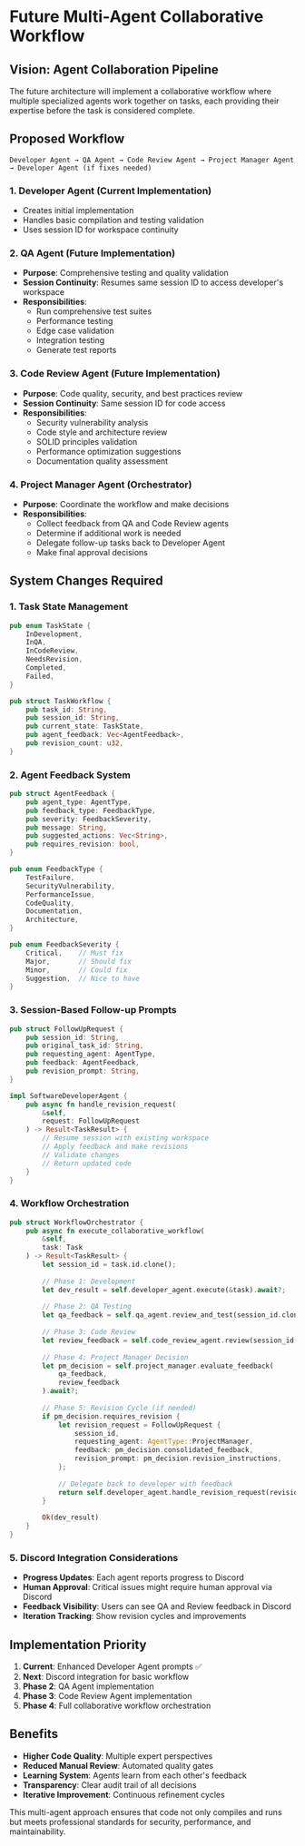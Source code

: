 # Future Multi-Agent Collaborative Workflow

## Vision: Agent Collaboration Pipeline

The future architecture will implement a collaborative workflow where multiple specialized agents work together on tasks, each providing their expertise before the task is considered complete.

## Proposed Workflow

```
Developer Agent → QA Agent → Code Review Agent → Project Manager Agent → Developer Agent (if fixes needed)
```

### 1. **Developer Agent** (Current Implementation)

- Creates initial implementation
- Handles basic compilation and testing validation
- Uses session ID for workspace continuity

### 2. **QA Agent** (Future Implementation)

- **Purpose**: Comprehensive testing and quality validation
- **Session Continuity**: Resumes same session ID to access developer's workspace
- **Responsibilities**:
  - Run comprehensive test suites
  - Performance testing
  - Edge case validation
  - Integration testing
  - Generate test reports

### 3. **Code Review Agent** (Future Implementation)  

- **Purpose**: Code quality, security, and best practices review
- **Session Continuity**: Same session ID for code access
- **Responsibilities**:
  - Security vulnerability analysis
  - Code style and architecture review
  - SOLID principles validation
  - Performance optimization suggestions
  - Documentation quality assessment

### 4. **Project Manager Agent** (Orchestrator)

- **Purpose**: Coordinate the workflow and make decisions
- **Responsibilities**:
  - Collect feedback from QA and Code Review agents
  - Determine if additional work is needed
  - Delegate follow-up tasks back to Developer Agent
  - Make final approval decisions

## System Changes Required

### 1. **Task State Management**

```rust
pub enum TaskState {
    InDevelopment,
    InQA,
    InCodeReview,
    NeedsRevision,
    Completed,
    Failed,
}

pub struct TaskWorkflow {
    pub task_id: String,
    pub session_id: String,
    pub current_state: TaskState,
    pub agent_feedback: Vec<AgentFeedback>,
    pub revision_count: u32,
}
```

### 2. **Agent Feedback System**

```rust
pub struct AgentFeedback {
    pub agent_type: AgentType,
    pub feedback_type: FeedbackType,
    pub severity: FeedbackSeverity,
    pub message: String,
    pub suggested_actions: Vec<String>,
    pub requires_revision: bool,
}

pub enum FeedbackType {
    TestFailure,
    SecurityVulnerability,
    PerformanceIssue,
    CodeQuality,
    Documentation,
    Architecture,
}

pub enum FeedbackSeverity {
    Critical,    // Must fix
    Major,       // Should fix
    Minor,       // Could fix
    Suggestion,  // Nice to have
}
```

### 3. **Session-Based Follow-up Prompts**

```rust
pub struct FollowUpRequest {
    pub session_id: String,
    pub original_task_id: String,
    pub requesting_agent: AgentType,
    pub feedback: AgentFeedback,
    pub revision_prompt: String,
}

impl SoftwareDeveloperAgent {
    pub async fn handle_revision_request(
        &self, 
        request: FollowUpRequest
    ) -> Result<TaskResult> {
        // Resume session with existing workspace
        // Apply feedback and make revisions
        // Validate changes
        // Return updated code
    }
}
```

### 4. **Workflow Orchestration**

```rust
pub struct WorkflowOrchestrator {
    pub async fn execute_collaborative_workflow(
        &self,
        task: Task
    ) -> Result<TaskResult> {
        let session_id = task.id.clone();
        
        // Phase 1: Development
        let dev_result = self.developer_agent.execute(&task).await?;
        
        // Phase 2: QA Testing
        let qa_feedback = self.qa_agent.review_and_test(session_id.clone()).await?;
        
        // Phase 3: Code Review
        let review_feedback = self.code_review_agent.review(session_id.clone()).await?;
        
        // Phase 4: Project Manager Decision
        let pm_decision = self.project_manager.evaluate_feedback(
            qa_feedback, 
            review_feedback
        ).await?;
        
        // Phase 5: Revision Cycle (if needed)
        if pm_decision.requires_revision {
            let revision_request = FollowUpRequest {
                session_id,
                requesting_agent: AgentType::ProjectManager,
                feedback: pm_decision.consolidated_feedback,
                revision_prompt: pm_decision.revision_instructions,
            };
            
            // Delegate back to developer with feedback
            return self.developer_agent.handle_revision_request(revision_request).await;
        }
        
        Ok(dev_result)
    }
}
```

### 5. **Discord Integration Considerations**

- **Progress Updates**: Each agent reports progress to Discord
- **Human Approval**: Critical issues might require human approval via Discord
- **Feedback Visibility**: Users can see QA and Review feedback in Discord
- **Iteration Tracking**: Show revision cycles and improvements

## Implementation Priority

1. **Current**: Enhanced Developer Agent prompts ✅
2. **Next**: Discord integration for basic workflow
3. **Phase 2**: QA Agent implementation
4. **Phase 3**: Code Review Agent implementation  
5. **Phase 4**: Full collaborative workflow orchestration

## Benefits

- **Higher Code Quality**: Multiple expert perspectives
- **Reduced Manual Review**: Automated quality gates
- **Learning System**: Agents learn from each other's feedback
- **Transparency**: Clear audit trail of all decisions
- **Iterative Improvement**: Continuous refinement cycles

This multi-agent approach ensures that code not only compiles and runs but meets professional standards for security, performance, and maintainability.
